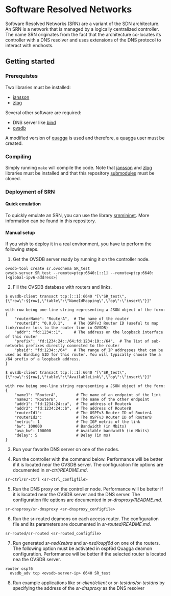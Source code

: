 # Software Resolved Networks

Software Resolved Networks (SRN) are a variant of the SDN architecture.
An SRN is a network that is managed by a logically centralized controller.
The name SRN originates from the fact that the architecture co-locates
its controller with a DNS resolver and uses extensions of the DNS protocol
to interact with endhosts.

## Getting started

### Prerequistes

Two libraries must be installed:
- [jansson](https://github.com/akheron/jansson)
- [zlog](https://hardysimpson.github.io/zlog/)

Several other software are required:
- DNS server like [bind](https://www.isc.org/downloads/bind/)
- [ovsdb](https://github.com/openvswitch/ovs)

A modified version of [quagga](http://www.nongnu.org/quagga/index.html) is used and therefore, a quagga user must be created.

### Compiling

Simply running `make` will compile the code. Note that [jansson](https://github.com/akheron/jansson/) and [zlog](https://hardysimpson.github.io/zlog/) libraries must be installed and that this repository [submodules](https://git-scm.com/book/nl/v1/Git-tools-Submodules) must be cloned.

### Deployment of SRN

#### Quick emulation

To quickly emulate an SRN, you can use the library [srnmininet](https://github.com/segment-routing/srnmininet). More information can be found in this repository.

#### Manual setup

If you wish to deploy it in a real environment, you have to perform the following steps.

1. Get the OVSDB server ready by running it on the controller node.
```
ovsdb-tool create sr.ovschema SR_test
ovsdb-server SR_test --remote=ptcp:6640:[::1] --remote=ptcp:6640:[<global-ipv6-address>]
```

2. Fill the OVSDB database with routers and links.
```
$ ovsdb-client transact tcp:[::1]:6640 "[\"SR_test\",{\"row\":${row},\"table\":\"NameIdMapping\",\"op\":\"insert\"}]"

with row being one-line string representing a JSON object of the form:
{
	"routerName": "RouterA",  # The name of the router
	"routerId": "0.0.0.1",    # The OSPFv3 Router ID (useful to map link/router loss to the router line in OVSDB)
	"addr": "fd:1234::1",     # The address on the loopback interface of this router
	"prefix": "fd:1234:24::/64;fd:1234:10::/64",  # The list of sub-networks prefixes directly connected to the router
	"pbsid": "fd:1234::/64"   # The range of IP addresses that can be used as Binding SID for this router. You will typically choose the a /64 prefix of a loopback address.
}

$ ovsdb-client transact tcp:[::1]:6640 "[\"SR_test\",{\"row\":${row},\"table\":\"AvailableLink\",\"op\":\"insert\"}]"

with row being one-line string representing a JSON object of the form:
{
	"name1": "RouterA",        # The name of an endpoint of the link
	"name2": "RouterB",        # The name of the other endpoint
	"addr1": "fd:1234:24::a",  # The address of RouterA
	"addr2": "fd:1234:24::b",  # The address of RouterB
	"routerId1":               # The OSPFv3 Router ID of RouterA
	"routerId2":               # The OSPFv3 Router ID of RouterB
	"metric": 1                # The IGP metric of the link
	"bw": 100000               # Bandwidth (in Mbits)
	"ava_bw": 100000           # Available bandwidth (in Mbits)
	"delay": 5                 # Delay (in ms)
}
```

3. Run your favorite DNS server on one of the nodes.

4. Run the controller with the command below. Performance will be better if it is located near the OVSDB server. The configuration file options are documented in *sr-ctrl/README.md*.
```
sr-ctrl/sr-ctrl <sr-ctrl_configfile>
```

5. Run the DNS proxy on the controller node. Performance will be better if it is located near the OVSDB server and the DNS server. The configuration file options are documented in *sr-dnsproxy/README.md*.
```
sr-dnsproxy/sr-dnsproxy <sr-dnsproxy_configfile>
```

6. Run the sr-routed deamons on each access router. The configuration file and its parameters are documented in *sr-routed/README.md*.
```
sr-routed/sr-routed <sr-routed_configfile>
```

7. Run generated *sr-nsd/zebra* and *sr-nsd/ospf6d* on one of the routers. The following option must be activated in ospf6d Quagga deamon configuration. Performance will be better if the selected router is located nea the OVSDB server.
```
router ospf6
  ovsdb_adv tcp <ovsdb-server-ip> 6640 SR_test
```

8. Run example applications like *sr-client/client* or *sr-testdns/sr-testdns* by specifying the address of the *sr-dnsproxy* as the DNS resolver

